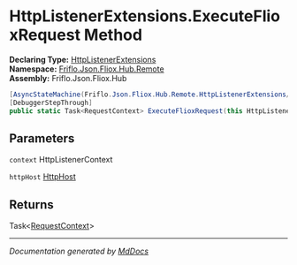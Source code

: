 ﻿<!--  
  <auto-generated>   
    The contents of this file were generated by a tool.  
    Changes to this file may be list if the file is regenerated  
  </auto-generated>   
-->

# HttpListenerExtensions.ExecuteFlioxRequest Method

**Declaring Type:** [HttpListenerExtensions](../index.md)  
**Namespace:** [Friflo.Json.Fliox.Hub.Remote](../../index.md)  
**Assembly:** Friflo.Json.Fliox.Hub

```csharp
[AsyncStateMachine(Friflo.Json.Fliox.Hub.Remote.HttpListenerExtensions/<ExecuteFlioxRequest>d__0)]
[DebuggerStepThrough]
public static Task<RequestContext> ExecuteFlioxRequest(this HttpListenerContext context, HttpHost httpHost);
```

## Parameters

`context`  HttpListenerContext

`httpHost`  [HttpHost](../../HttpHost/index.md)

## Returns

Task\<[RequestContext](../../RequestContext/index.md)\>

___

*Documentation generated by [MdDocs](https://github.com/ap0llo/mddocs)*

